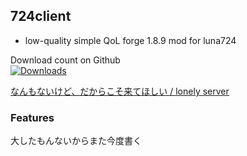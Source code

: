 ## 724client
- low-quality simple QoL forge 1.8.9 mod for luna724

 Download count on Github <br />
 [![Downloads](https://img.shields.io/github/downloads/luna724/724Client/total?style=flat&label=Total%20Downloads&color=blue)](https://github.com/luna724/724Client/releases)

[なんもないけど、だからこそ来てほしい / lonely server](https://discord.gg/bVkYkfZyJZ)



### Features
大したもんないからまた今度書く

